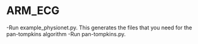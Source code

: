 # ARM_ECG
-Run example_physionet.py. This generates the files that you need for the pan-tompkins algorithm
-Run pan-tompkins.py. 
